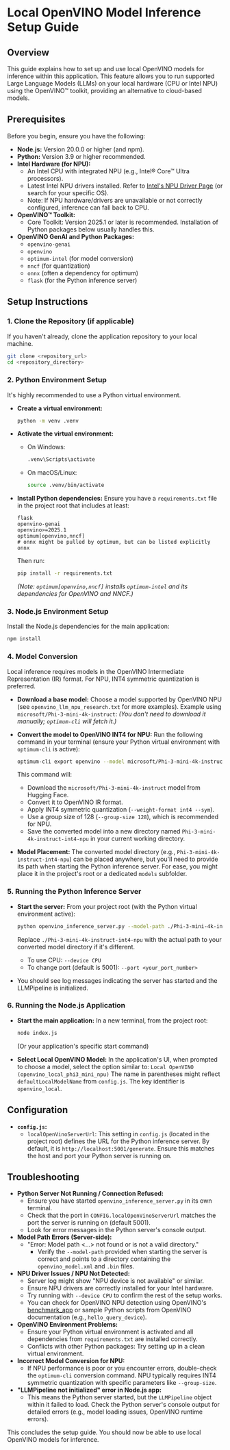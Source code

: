 # Local OpenVINO Model Inference Setup Guide

## Overview

This guide explains how to set up and use local OpenVINO models for inference within this application. This feature allows you to run supported Large Language Models (LLMs) on your local hardware (CPU or Intel NPU) using the OpenVINO™ toolkit, providing an alternative to cloud-based models.

## Prerequisites

Before you begin, ensure you have the following:

*   **Node.js:** Version 20.0.0 or higher (and npm).
*   **Python:** Version 3.9 or higher recommended.
*   **Intel Hardware (for NPU):**
    *   An Intel CPU with integrated NPU (e.g., Intel® Core™ Ultra processors).
    *   Latest Intel NPU drivers installed. Refer to [Intel's NPU Driver Page](https://www.intel.com/content/www/us/en/download/794734/intel-npu-driver-windows.html) (or search for your specific OS).
    *   Note: If NPU hardware/drivers are unavailable or not correctly configured, inference can fall back to CPU.
*   **OpenVINO™ Toolkit:**
    *   Core Toolkit: Version 2025.1 or later is recommended. Installation of Python packages below usually handles this.
*   **OpenVINO GenAI and Python Packages:**
    *   `openvino-genai`
    *   `openvino`
    *   `optimum-intel` (for model conversion)
    *   `nncf` (for quantization)
    *   `onnx` (often a dependency for optimum)
    *   `flask` (for the Python inference server)

## Setup Instructions

### 1. Clone the Repository (if applicable)

If you haven't already, clone the application repository to your local machine.
```bash
git clone <repository_url>
cd <repository_directory>
```

### 2. Python Environment Setup

It's highly recommended to use a Python virtual environment.

*   **Create a virtual environment:**
    ```bash
    python -m venv .venv
    ```

*   **Activate the virtual environment:**
    *   On Windows:
        ```bash
        .venv\Scripts\activate
        ```
    *   On macOS/Linux:
        ```bash
        source .venv/bin/activate
        ```

*   **Install Python dependencies:**
    Ensure you have a `requirements.txt` file in the project root that includes at least:
    ```
    flask
    openvino-genai
    openvino>=2025.1
    optimum[openvino,nncf]
    # onnx might be pulled by optimum, but can be listed explicitly
    onnx
    ```
    Then run:
    ```bash
    pip install -r requirements.txt
    ```
    *(Note: `optimum[openvino,nncf]` installs `optimum-intel` and its dependencies for OpenVINO and NNCF.)*

### 3. Node.js Environment Setup

Install the Node.js dependencies for the main application:
```bash
npm install
```

### 4. Model Conversion

Local inference requires models in the OpenVINO Intermediate Representation (IR) format. For NPU, INT4 symmetric quantization is preferred.

*   **Download a base model:**
    Choose a model supported by OpenVINO NPU (see `openvino_llm_npu_research.txt` for more examples).
    Example using `microsoft/Phi-3-mini-4k-instruct`:
    *(You don't need to download it manually; `optimum-cli` will fetch it.)*

*   **Convert the model to OpenVINO INT4 for NPU:**
    Run the following command in your terminal (ensure your Python virtual environment with `optimum-cli` is active):
    ```bash
    optimum-cli export openvino --model microsoft/Phi-3-mini-4k-instruct --weight-format int4 --sym --ratio 1.0 --group-size 128 Phi-3-mini-4k-instruct-int4-npu
    ```
    This command will:
    *   Download the `microsoft/Phi-3-mini-4k-instruct` model from Hugging Face.
    *   Convert it to OpenVINO IR format.
    *   Apply INT4 symmetric quantization (`--weight-format int4 --sym`).
    *   Use a group size of 128 (`--group-size 128`), which is recommended for NPU.
    *   Save the converted model into a new directory named `Phi-3-mini-4k-instruct-int4-npu` in your current working directory.

*   **Model Placement:**
    The converted model directory (e.g., `Phi-3-mini-4k-instruct-int4-npu`) can be placed anywhere, but you'll need to provide its path when starting the Python inference server. For ease, you might place it in the project's root or a dedicated `models` subfolder.

### 5. Running the Python Inference Server

*   **Start the server:**
    From your project root (with the Python virtual environment active):
    ```bash
    python openvino_inference_server.py --model-path ./Phi-3-mini-4k-instruct-int4-npu --device NPU
    ```
    Replace `./Phi-3-mini-4k-instruct-int4-npu` with the actual path to your converted model directory if it's different.
    *   To use CPU: `--device CPU`
    *   To change port (default is 5001): `--port <your_port_number>`

*   You should see log messages indicating the server has started and the LLMPipeline is initialized.

### 6. Running the Node.js Application

*   **Start the main application:**
    In a new terminal, from the project root:
    ```bash
    node index.js
    ```
    (Or your application's specific start command)

*   **Select Local OpenVINO Model:**
    In the application's UI, when prompted to choose a model, select the option similar to:
    `Local OpenVINO (openvino_local_phi3_mini_npu)`
    The name in parentheses might reflect `defaultLocalModelName` from `config.js`. The key identifier is `openvino_local`.

## Configuration

*   **`config.js`:**
    *   `localOpenVinoServerUrl`: This setting in `config.js` (located in the project root) defines the URL for the Python inference server. By default, it is `http://localhost:5001/generate`. Ensure this matches the host and port your Python server is running on.

## Troubleshooting

*   **Python Server Not Running / Connection Refused:**
    *   Ensure you have started `openvino_inference_server.py` in its own terminal.
    *   Check that the port in `CONFIG.localOpenVinoServerUrl` matches the port the server is running on (default 5001).
    *   Look for error messages in the Python server's console output.
*   **Model Path Errors (Server-side):**
    *   "Error: Model path <...> not found or is not a valid directory."
        *   Verify the `--model-path` provided when starting the server is correct and points to a directory containing the `openvino_model.xml` and `.bin` files.
*   **NPU Driver Issues / NPU Not Detected:**
    *   Server log might show "NPU device is not available" or similar.
    *   Ensure NPU drivers are correctly installed for your Intel hardware.
    *   Try running with `--device CPU` to confirm the rest of the setup works.
    *   You can check for OpenVINO NPU detection using OpenVINO's [benchmark_app](https://docs.openvino.ai/latest/get_started/learn_openvino/openvino_samples/benchmark_tool.html) or sample Python scripts from OpenVINO documentation (e.g., `hello_query_device`).
*   **OpenVINO Environment Problems:**
    *   Ensure your Python virtual environment is activated and all dependencies from `requirements.txt` are installed correctly.
    *   Conflicts with other Python packages: Try setting up in a clean virtual environment.
*   **Incorrect Model Conversion for NPU:**
    *   If NPU performance is poor or you encounter errors, double-check the `optimum-cli` conversion command. NPU typically requires INT4 symmetric quantization with specific parameters like `--group-size`.
*   **"LLMPipeline not initialized" error in Node.js app:**
    * This means the Python server started, but the `LLMPipeline` object within it failed to load. Check the Python server's console output for detailed errors (e.g., model loading issues, OpenVINO runtime errors).

This concludes the setup guide. You should now be able to use local OpenVINO models for inference.
